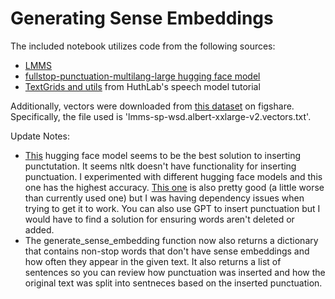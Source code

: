 # Generating Sense Embeddings

The included notebook utilizes code from the following sources:

- [LMMS](https://github.com/danlou/LMMS/tree/master)
- [fullstop-punctuation-multilang-large hugging face model](https://huggingface.co/oliverguhr/fullstop-punctuation-multilang-large)
- [TextGrids and utils](https://github.com/HuthLab/speechmodeltutorial/tree/master) from HuthLab's speech model tutorial

Additionally, vectors were downloaded from [this dataset](https://figshare.com/articles/dataset/LMMS-SP_ALBERT-XXLARGE/21975773?file=38999423) on figshare. Specifically, the file used is 'lmms-sp-wsd.albert-xxlarge-v2.vectors.txt'.

Update Notes:

- [This](https://huggingface.co/oliverguhr/fullstop-punctuation-multilang-large) hugging face model seems to be the best solution to inserting punctutation. It seems nltk doesn't have functionality for inserting punctuation. I experimented with different hugging face models and this one has the highest accuracy. [This one](https://huggingface.co/felflare/bert-restore-punctuation) is also pretty good (a little worse than currently used one) but I was having dependency issues when trying to get it to work. You can also use GPT to insert punctuation but I would have to find a solution for ensuring words aren't deleted or added.
- The generate_sense_embedding function now also returns a dictionary that contains non-stop words that don't have sense embeddings and how often they appear in the given text. It also returns a list of sentences so you can review how punctuation was inserted and how the original text was split into sentneces based on the inserted punctuation.
